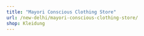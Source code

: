```yaml
---
title: "Mayori Conscious Clothing Store"
url: /new-delhi/mayori-conscious-clothing-store/
shop: Kleidung
---
```

